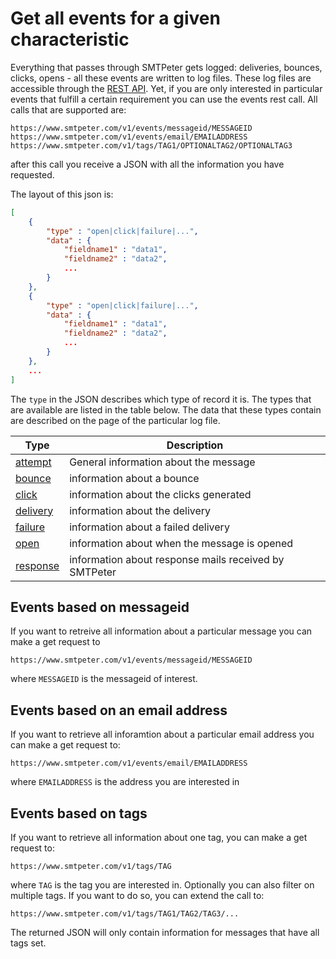 # Get all events for a given characteristic

Everything that passes through SMTPeter gets logged: deliveries, bounces,
clicks, opens - all these events are written to log files. These log
files are accessible through the [REST API](rest-logfiles). Yet, if you
are only interested in particular events that fulfill a certain requirement
you can use the events rest call. All calls that are supported are:

```text
https://www.smtpeter.com/v1/events/messageid/MESSAGEID
https://www.smtpeter.com/v1/events/email/EMAILADDRESS
https://www.smtpeter.com/v1/tags/TAG1/OPTIONALTAG2/OPTIONALTAG3
```
after this call you receive a JSON with all the information you have requested.

The layout of this json is:
```json
[
    {
        "type" : "open|click|failure|...",
        "data" : {
            "fieldname1" : "data1",
            "fieldname2" : "data2",
            ...
        }
    },
    {
        "type" : "open|click|failure|...",
        "data" : {
            "fieldname1" : "data1",
            "fieldname2" : "data2",
            ...
        }
    },
    ...
]
```
The `type` in the JSON describes which type of record it is. The types that
are available are listed in the table below. The data that these types
contain are described on the page of the particular log file.

| Type                                        | Description                                           |
| ------------------------------------------- | ----------------------------------------------------- |
| [attempt](log-attempts "attempts log file") | General information about the message                 |
| [bounce](log-bounces "bounces log file")    | information about a bounce                            |
| [click](log-clicks "clicks log file")       | information about the clicks generated                |
| [delivery](log-deliveries)                  | information about the delivery                        |
| [failure](log-failures)                     | information about a failed delivery                   |
| [open](log-opens "opens log file")          | information about when the message is opened          |
| [response](log-responses)                   | information about response mails received by SMTPeter |


## Events based on messageid

If you want to retreive all information about a particular message you can 
make a get request to

```text
https://www.smtpeter.com/v1/events/messageid/MESSAGEID
```
where `MESSAGEID` is the messageid of interest.


## Events based on an email address

If you want to retrieve all inforamtion about a particular email address
you can make a get request to:

```text
https://www.smtpeter.com/v1/events/email/EMAILADDRESS
```
where `EMAILADDRESS` is the address you are interested in


## Events based on tags

If you want to retrieve all information about one tag, you can make a get
request to:

```text
https://www.smtpeter.com/v1/tags/TAG
```
where `TAG` is the tag you are interested in. Optionally you can also filter
on multiple tags. If you want to do so, you can extend the call to:

```text
https://www.smtpeter.com/v1/tags/TAG1/TAG2/TAG3/...
```
The returned JSON will only contain information for messages that have
all tags set.
